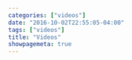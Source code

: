 ```yaml
---
categories: ["videos"]
date: "2016-10-02T22:55:05-04:00"
tags: ["videos"]
title: "Videos"
showpagemeta: true
---
```

